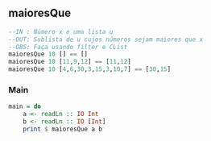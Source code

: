 ## maioresQue
```hs
--IN : Número x e uma lista u
--OUT: Sublista de u cujos números sejam maiores que x
--OBS: Faça usando filter e CList
maioresQue 10 [] == []
maioresQue 10 [11,9,12] == [11,12]
maioresQue 10 [4,6,30,3,15,3,10,7] == [30,15]
```


<!--MAIN_BEGIN-->
### Main
```hs
main = do
    a <- readLn :: IO Int
    b <- readLn :: IO [Int]
    print $ maioresQue a b

```
<!--MAIN_END-->
